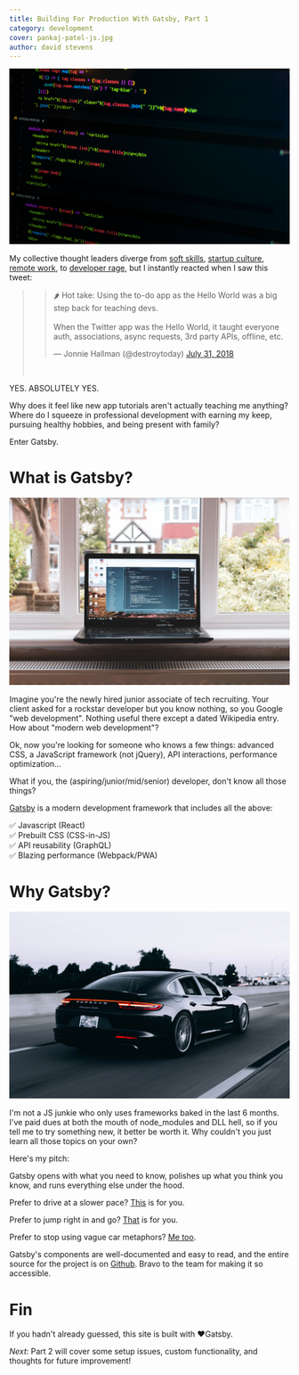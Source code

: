 ```yaml
---
title: Building For Production With Gatsby, Part 1
category: development
cover: pankaj-patel-js.jpg
author: david stevens
---
```


![unsplash.com](./pankaj-patel-js.jpg)

My collective thought leaders diverge from [soft skills](https://twitter.com/sehurlburt/status/1042557375171899392), [startup culture](https://mobile.twitter.com/levelsio/status/956176482958639105), [remote work](https://twitter.com/feministy/status/986427827481464833), to [developer rage](https://twitter.com/Nick_Craver/status/1046841014433005570), but I instantly reacted when I saw this tweet:

> <blockquote class="twitter-tweet" data-lang="en"><p lang="en" dir="ltr">🌶 Hot take: Using the to-do app as the Hello World was a big step back for teaching devs.<br><br>When the Twitter app was the Hello World, it taught everyone auth, associations, async requests, 3rd party APIs, offline, etc.</p>&mdash; Jonnie Hallman (@destroytoday) <a href="https://twitter.com/destroytoday/status/1024321627612426241?ref_src=twsrc%5Etfw">July 31, 2018</a></blockquote><br />

    
YES. ABSOLUTELY YES.

Why does it feel like new app tutorials aren't actually teaching me anything?  Where do I squeeze in professional development with earning my keep, pursuing healthy hobbies, and being present with family?

Enter Gatsby.

# What is Gatsby?

![unsplash.com](./dean-pugh-office.jpg)

Imagine you're the newly hired junior associate of tech recruiting.  Your client asked for a rockstar developer but you know nothing, so you Google "web development".   Nothing useful there except a dated Wikipedia entry.  How about "modern web development"?  

Ok, now you're looking for someone who knows a few things: advanced CSS, a JavaScript framework (not jQuery), API interactions, performance optimization...  

What if you, the (aspiring/junior/mid/senior) developer, don't know all those things?  

[Gatsby](https://www.gatsbyjs.org/) is a modern development framework that includes all the above:

✅ Javascript (React)  
✅ Prebuilt CSS (CSS-in-JS)  
✅ API reusability (GraphQL)  
✅ Blazing performance (Webpack/PWA)  


# Why Gatsby?

![unsplash.com](./campbell-boulanger-porsche.jpg)

I'm not a JS junkie who only uses frameworks baked in the last 6 months.  I've paid dues at both the mouth of node_modules and DLL hell, so if you tell me to try something new, it better be worth it.  Why couldn't you just learn all those topics on your own?

Here's my pitch:

Gatsby opens with what you need to know, polishes up what you think you know, and runs everything else under the hood.

Prefer to drive at a slower pace?  [This](https://www.gatsbyjs.org/tutorial/) is for you.

Prefer to jump right in and go?  [That](https://www.gatsbyjs.org/starters/) is for you.

Prefer to stop using vague car metaphors?  [Me too](https://i.giphy.com/media/7K3p2z8Hh9QOI/giphy.webp).

Gatsby's components are well-documented and easy to read, and the entire source for the project is on [Github](https://github.com/gatsbyjs/gatsby).  Bravo to the team for making it so accessible.

# Fin 
If you hadn't already guessed, this site is built with ❤️Gatsby.


_Next_: Part 2 will cover some setup issues, custom functionality, and thoughts for future improvement!